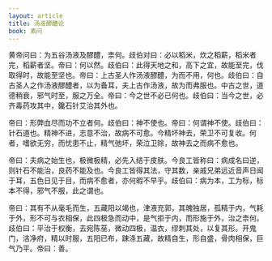 ```yaml
---
layout: article
title: 汤液醪醴论
book: 素问
---
```


黄帝问曰：为五谷汤液及醪醴，柰何。歧伯对曰：必以稻米，炊之稻薪，稻米者完，稻薪者坚。帝曰：何以然。歧伯曰：此得天地之和，高下之宜，故能至完，伐取得时，故能至坚也。帝曰：上古圣人作汤液醪醴，为而不用，何也。歧伯曰：自古圣人之作汤液醪醴者，以为备耳，夫上古作汤液，故为而弗服也。中古之世，道德稍衰，邪气时至，服之万全。帝曰：今之世不必已何也。歧伯曰：当今之世，必齐毒药攻其中，鑱石针艾治其外也。

帝曰：形弊血尽而功不立者何。歧伯曰：神不使也。帝曰：何谓神不使。歧伯曰：针石道也。精神不进，志意不治，故病不可愈。今精坏神去，荣卫不可复收。何者，嗜欲无穷，而忧患不止，精气弛坏，荣泣卫除，故神去之而病不愈也。

帝曰：夫病之始生也，极微极精，必先入结于皮肤。今良工皆称曰：病成名曰逆，则针石不能治，良药不能及也。今良工皆得其法，守其数，亲戚兄弟远近音声日闻于耳，五色日见于目，而病不愈者，亦何暇不早乎。歧伯曰：病为本，工为标，标本不得，邪气不服，此之谓也。

帝曰：其有不从毫毛而生，五藏阳以竭也，津液充郭，其魄独居，孤精于内，气耗于外，形不可与衣相保，此四极急而动中，是气拒于内，而形施于外，治之柰何。歧伯曰：平治于权衡，去宛陈莝，微动四极，温衣，缪刺其处，以复其形。开鬼门，洁净府，精以时服，五阳已布，踈涤五藏，故精自生，形自盛，骨肉相保，巨气乃平。帝曰：善。


